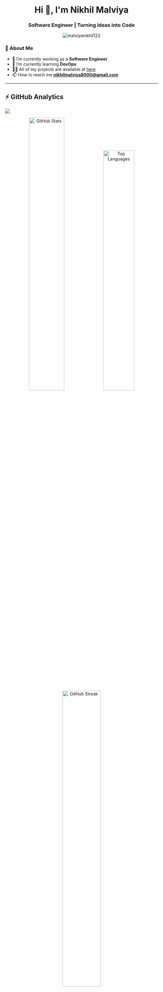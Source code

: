 <h1 align="center">Hi 👋, I'm Nikhil Malviya</h1>
<h3 align="center">Software Engineer | Turning Ideas into Code</h3>

<p align="center">
  <img src="https://komarev.com/ghpvc/?username=malviyanikhil123&label=Profile%20views&color=0e75b6&style=flat" alt="malviyanikhil123" />
</p>

### 🌱 About Me  
- 🔭 I’m currently working as a **Software Engineer**  
- 🌱 I’m currently learning **DevOps**  
- 👨‍💻 All of my projects are available at [here](https://nikhilmalviya.vercel.app/)  
- 📫 How to reach me **nikhilmalviya8000@gmail.com**  

---

## ⚡ GitHub Analytics  

<img src="https://capsule-render.vercel.app/api?type=waving&color=00ffff&height=80&section=header"/>

<p align="center">
  <img width="48%" src="https://github-readme-stats.vercel.app/api?username=malviyanikhil123&show_icons=true&locale=en&theme=radical&title_color=00ffff&icon_color=00ff99&text_color=c9d1d9&bg_color=0d1117&hide_border=true" alt="GitHub Stats" />

  <img width="45%" src="https://github-readme-stats.vercel.app/api/top-langs?username=malviyanikhil123&show_icons=true&locale=en&layout=compact&theme=radical&title_color=00ffff&text_color=c9d1d9&bg_color=0d1117&hide_border=true" alt="Top Languages" />
</p>

<p align="center">
  <img width="50%" src="https://github-readme-streak-stats.herokuapp.com?user=malviyanikhil123&theme=radical&ring=00ffff&fire=ff4500&currStreakLabel=00ff99&background=0d1117&dates=aaaaaa&sideLabels=ffffff&hide_border=true" alt="GitHub Streak" />
</p>

<img src="https://capsule-render.vercel.app/api?type=waving&color=00ffff&height=80&section=footer"/>


---

## 🤝 Connect with Me  
<p align="left">
<a href="https://nikhilmalviya.vercel.app/" target="blank"><img align="center" src="https://raw.githubusercontent.com/rahuldkjain/github-profile-readme-generator/master/src/images/icons/Social/devto.svg" alt="Portfolio" height="30" width="40" /></a>
<a href="https://linkedin.com/in/https://www.linkedin.com/in/nikhil-malviya-80a6a0326/" target="blank"><img align="center" src="https://raw.githubusercontent.com/rahuldkjain/github-profile-readme-generator/master/src/images/icons/Social/linked-in-alt.svg" alt="LinkedIn" height="30" width="40" /></a>
<a href="https://www.instagram.com/_nostalgic_nikhil/" target="blank"><img align="center" src="https://raw.githubusercontent.com/rahuldkjain/github-profile-readme-generator/master/src/images/icons/Social/instagram.svg" alt="Instagram" height="30" width="40" /></a>
</p>
